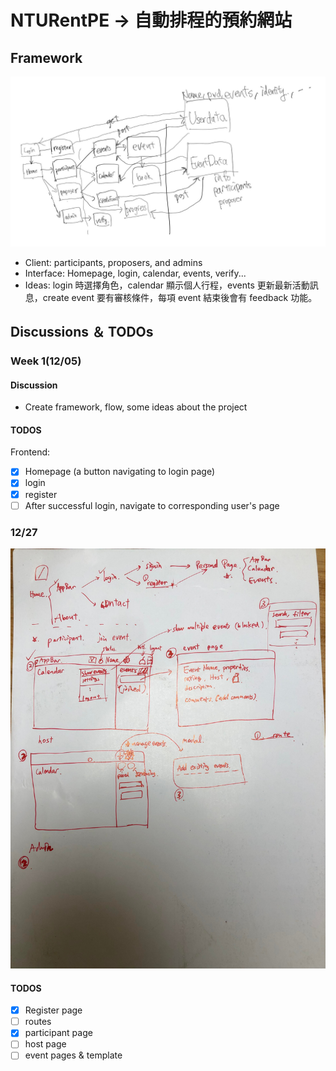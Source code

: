 # NTURentPE -> 自動排程的預約網站

## Framework

![](images/flow.jpg)

- Client: participants, proposers, and admins
- Interface: Homepage, login, calendar, events, verify...
- Ideas: login 時選擇角色，calendar 顯示個人行程，events 更新最新活動訊息，create event 要有審核條件，每項 event 結束後會有 feedback 功能。

## Discussions ＆ TODOs

### Week 1(12/05)

#### Discussion

- Create framework, flow, some ideas about the project

#### TODOS

Frontend:

- [x] Homepage (a button navigating to login page)
- [x] login
- [x] register
- [ ] After successful login, navigate to corresponding user's page

### 12/27

![](images/2021_12_27.jpg)

#### TODOS

- [x] Register page
- [ ] routes
- [x] participant page
- [ ] host page
- [ ] event pages & template
